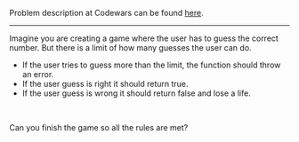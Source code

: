 Problem description at Codewars can be found
[here](https://www.codewars.com/kata/568018a64f35f0c613000054/train/python).

-------------

Imagine you are creating a game where the user has to guess the correct number. But there is a limit
of how many guesses the user can do.
<br>

* If the user tries to guess more than the limit, the function should throw an error.
* If the user guess is right it should return true.
* If the user guess is wrong it should return false and lose a life.
<br>

Can you finish the game so all the rules are met?

